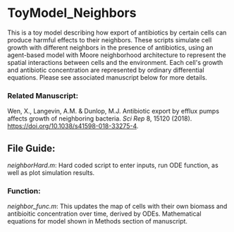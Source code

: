 # ToyModel_Neighbors

This is a toy model describing how export of antibiotics by certain cells can produce harmful effects to their neighbors. These scripts simulate cell growth with different neighbors in the presence of antibiotics, using an agent-based model with Moore neighborhood architecture to represent the spatial interactions between cells and the environment. Each cell's growth and antibiotic concentration are represented by ordinary differential equations. Please see associated manuscript below for more details.

### Related Manuscript:

Wen, X., Langevin, A.M. & Dunlop, M.J. Antibiotic export by efflux pumps affects growth of neighboring bacteria. *Sci Rep* 8, 15120 (2018). https://doi.org/10.1038/s41598-018-33275-4.

## File Guide:

*neighborHard.m*: Hard coded script to enter inputs, run ODE function, as well as plot simulation results.

### Function:

*neighbor_func.m*: This updates the map of cells with their own biomass and antibioitic concentration over time, derived by ODEs. Mathematical equations for model shown in Methods section of manuscript.
